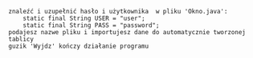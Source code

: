 	znaleźć i uzupełnić hasło i użytkownika  w pliku 'Okno.java':
		static final String USER = "user";
		static final String PASS = "password";
	podajesz nazwe pliku i importujesz dane do automatycznie tworzonej tablicy
	guzik 'Wyjdz' kończy działanie programu
